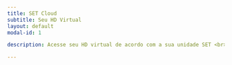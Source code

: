 ```yaml
---
title: SET Cloud
subtitle: Seu HD Virtual
layout: default
modal-id: 1

description: Acesse seu HD virtual de acordo com a sua unidade SET <br> <a href="http://192.168.10.5/owncloud"><h3>SET UNIDADE 1</h3></a> <br> <a href="http://192.168.1.5/owncloud"><h3>SET UNIDADE 2</h3> </a><br>OBS= O serviço é acessível apenas na rede interna da sua unidade.

---
```

